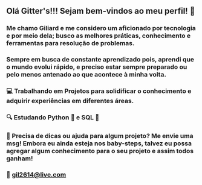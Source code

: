 ## Olá Gitter's!!! Sejam bem-vindos ao meu perfil! 👋

### Me chamo Giliard e me considero um aficionado por tecnologia e por meio dela; busco as melhores práticas, conhecimento e ferramentas para resolução de problemas.

### Sempre em busca de constante aprendizado pois, aprendi que o mundo evolui rápido, e preciso estar sempre preparado ou pelo menos antenado ao que acontece à minha volta.

### :computer: Trabalhando em Projetos para solidificar o conhecimento e adquirir experiências em diferentes áreas.

### :mag: Estudando Python :snake: e SQL :seedling:

### :flashlight: Precisa de dicas ou ajuda para algum projeto? Me envie uma msg! Embora eu ainda esteja nos baby-steps, talvez eu possa agregar algum conhecimento para o seu projeto e assim todos ganham!

### :email: gil2614@live.com


<!--
**Gil-2130/Gil-2130** is a ✨ _special_ ✨ repository because its `README.md` (this file) appears on your GitHub profile.

Here are some ideas to get you started:

- 🔭 Atualmente trabalhando em projetos
- 🌱 I’m currently learning ...
- 👯 I’m looking to collaborate on ...
- 🤔 I’m looking for help with ...
- 💬 Ask me about ...
- 📫 How to reach me: ...
- 😄 Pronouns: ...
- ⚡ Fun fact: ...
-->
